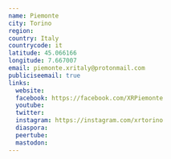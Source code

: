 ```yaml
---
name: Piemonte
city: Torino
region:
country: Italy
countrycode: it
latitude: 45.066166
longitude: 7.667007
email: piemonte.xritaly@protonmail.com
publiciseemail: true
links:
  website:
  facebook: https://facebook.com/XRPiemonte
  youtube:
  twitter:
  instagram: https://instagram.com/xrtorino
  diaspora:
  peertube:
  mastodon:
---
```

